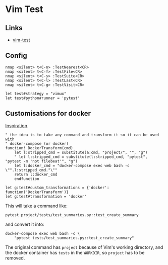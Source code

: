 Vim Test
===

Links
---

- [vim-test](https://github.com/vim-test/vim-test)

Config
---

```vim
nmap <silent> t<C-n> :TestNearest<CR>
nmap <silent> t<C-f> :TestFile<CR>
nmap <silent> t<C-s> :TestSuite<CR>
nmap <silent> t<C-l> :TestLast<CR>
nmap <silent> t<C-g> :TestVisit<CR>

let test#strategy = "vimux"
let test#python#runner = 'pytest'
```


Customisations for docker
---

[Inspiration](https://github.com/vim-test/vim-test/issues/254).

```vim
" the idea is to take any command and transform it so it can be used with
" docker-compose (or docker)
function! DockerTransform(cmd)
    let l:stripped_cmd = substitute(a:cmd, "project/", "", "g")
    " let l:stripped_cmd = substitute(l:stripped_cmd, "pytest", "pytest -m 'not filebeat'", "g")
    let l:docker_cmd = "docker-compose exec web bash -c \"".l:stripped_cmd."\""
    return l:docker_cmd
    endfunction

let g:test#custom_transformations = {'docker': function('DockerTransform')}
let g:test#transformation = 'docker'
```

This will take a command like:

```
pytest project/tests/test_summaries.py::test_create_summary
```

and convert it into:

```
docker-compose exec web bash -c \
    "pytest tests/test_summaries.py::test_create_summary"
```

The original command has `project` because of Vim's working directory, and the
docker container has `tests` in the `WORKDIR`, so `project` has to be removed.
